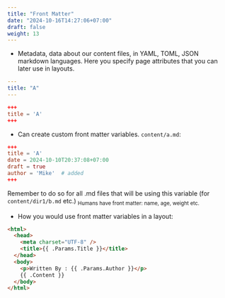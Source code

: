 ```yaml
---
title: "Front Matter"
date: "2024-10-16T14:27:06+07:00"
draft: false
weight: 13
---
```


- Metadata, data about our content files, in YAML, TOML, JSON markdown languages. Here you specify page attributes that you can later use in layouts.

```yaml
---
title: "A"
---
```

```toml
+++
title = 'A'
+++
```

- Can create custom front matter variables.
  `content/a.md`:

```toml
+++
title = 'A'
date = 2024-10-10T20:37:08+07:00
draft = true
author = 'Mike'  # added
+++
```

Remember to do so for all .md files that will be using this variable (for `content/dir1/b.md` etc.)
<sub>Humans have front matter: name, age, weight etc.</sub>

- How you would use front matter variables in a layout:

```html
<html>
  <head>
    <meta charset="UTF-8" />
    <title>{{ .Params.Title }}</title>
  </head>
  <body>
    <p>Written By : {{ .Params.Author }}</p>
    {{ .Content }}
  </body>
</html>
```
